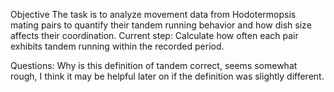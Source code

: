 Objective
The task is to analyze movement data from Hodotermopsis mating pairs to quantify their tandem running behavior and how dish size affects their coordination.
Current step:
Calculate how often each pair exhibits tandem running within the recorded period.

Questions:
Why is this definition of tandem correct, seems somewhat rough, I think it may be helpful later on if the definition was slightly different.
